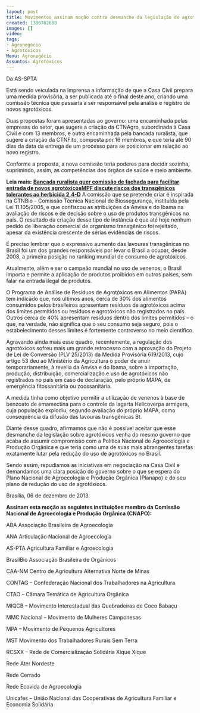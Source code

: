 ```yaml
---
layout: post
title: Movimentos assinam moção contra desmanche da legislação de agrotóxicos
created: 1386762680
images: []
video: 
tags:
- Agronegócio
- Agrotóxicos
Menu: Agronegócio
Assuntos: Agrotóxicos
---
```



Da AS-SPTA

Está sendo veiculada na imprensa a informação de que a Casa Civil prepara uma medida provisória, a ser publicada até o final deste ano, criando uma comissão técnica que passaria a ser responsável pela análise e registro de novos agrotóxicos.


Duas propostas foram apresentadas ao governo: uma encaminhada pelas empresas do setor, que sugere a criação da CTNAgro, subordinada à Casa Civil e com 13 membros, e outra encaminhada pela bancada ruralista, que sugere a criação da CTNFito, composta por 16 membros, e que teria até 90 dias da data da entrega de um processo para se posicionar em relação ao novo registro.


Conforme a proposta, a nova comissão teria poderes para decidir sozinha, suprimindo, assim, as competências dos órgãos de saúde e meio ambiente.


**Leia mais:**
[**Bancada ruralista quer comissão de fachada para facilitar entrada de novos agrotóxicos**](http://www.mst.org.br/node/15531)[**MPF discute riscos dos transgênicos tolerantes ao herbicida 2,4-D**](http://www.mst.org.br/node/15538)
A comissão que se pretende criar é inspirada na CTNBio – Comissão Técnica Nacional de Biossegurança, instituída pela Lei 11.105/2005, e que confiscou as atribuições da Anvisa e do Ibama na avaliação de riscos e de decisão sobre o uso de produtos transgênicos no país. O resultado da criação desse tipo de instância é que até hoje nenhum pedido de liberação comercial de organismo transgênico foi rejeitado, apesar da existência crescente de sérias evidências de riscos.


É preciso lembrar que o expressivo aumento das lavouras transgênicas no Brasil foi um dos grandes responsáveis por levar o Brasil a ocupar, desde 2008, a primeira posição no ranking mundial de consumo de agrotóxicos.


Atualmente, além e ser o campeão mundial no uso de venenos, o Brasil importa e permite a aplicação de produtos proibidos em outros países, sem falar na entrada ilegal de produtos.


O Programa de Análise de Resíduos de Agrotóxicos em Alimentos (PARA) tem indicado que, nos últimos anos, cerca de 30% dos alimentos consumidos pelos brasileiros apresentam resíduos de agrotóxicos acima dos limites permitidos ou resíduos e agrotóxicos não registrados no país. Outros cerca de 40% apresentam resíduos dentro dos limites permitidos – o que, na verdade, não significa que o seu consumo seja seguro, pois o estabelecimento desses limites é fortemente controverso no meio científico.


Agravando ainda mais esse quadro, recentemente, a regulação dos agrotóxicos sofreu mais um grande retrocesso com a aprovação do Projeto de Lei de Conversão (PLV 25/2013) da Medida Provisória 619/2013, cujo artigo 53 deu ao Ministério da Agricultura o poder de anuir temporariamente, à revelia da Anvisa e do Ibama, sobre a importação, produção, distribuição, comercialização e uso de agrotóxicos não registrados no país em caso de declaração, pelo próprio MAPA, de emergência fitossanitária ou zoossanitária.


A medida tinha como objetivo permitir a utilização de venenos à base de benzoato de emamectina para o controle da lagarta Helicoverpa armigera, cuja população explodiu, segundo avaliação do próprio MAPA, como consequência da difusão das lavouras transgênicas Bt.


Diante desse quadro, afirmamos que não é possível aceitar que esse desmanche da legislação sobre agrotóxicos venha do mesmo governo que acaba de assumir compromisso com a Política Nacional de Agroecologia e Produção Orgânica e que teria como uma de suas mais abrangentes tarefas exatamente lutar pela redução do uso de agrotóxicos no Brasil.


Sendo assim, repudiamos as iniciativas em negociação na Casa Civil e demandamos uma clara posição do governo sobre o que se espera do Plano Nacional de Agroecologia e Produção Orgânica (Planapo) e do seu plano de redução do uso de agrotóxicos.


Brasília, 06 de dezembro de 2013.


**Assinam esta moção as seguintes instituições membro da Comissão Nacional de Agroecologia e Produção Orgânica (CNAPO):**


ABA Associação Brasileira de Agroecologia


ANA Articulação Nacional de Agroecologia


AS-PTA Agricultura Familiar e Agroecologia


BrasilBio Associação Brasileira de Orgânicos


CAA-NM Centro de Agricultura Alternativa Norte de Minas


CONTAG – Confederação Nacional dos Trabalhadores na Agricultura


CTAO – Câmara Temática de Agricultura Orgânica


MIQCB – Movimento Interestadual das Quebradeiras de Coco Babaçu


MMC Nacional – Movimento de Mulheres Camponesas


MPA – Movimento de Pequenos Agricultores


MST Movimento dos Trabalhadores Rurais Sem Terra


RCSXX – Rede de Comercialização Solidária Xique Xique


Rede Ater Nordeste


Rede Cerrado


Rede Ecovida de Agroecologia


Unicafes – União Nacional das Cooperativas de Agricultura Familiar e Economia Solidária


 
 
